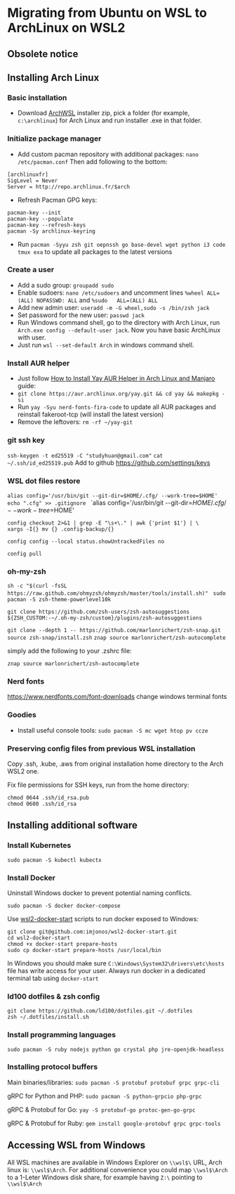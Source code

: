 # Migrating from Ubuntu on WSL to ArchLinux on WSL2

## Obsolete notice

## Installing Arch Linux

### Basic installation

* Download [ArchWSL](https://github.com/yuk7/ArchWSL) installer zip, pick a folder (for example, `c:\archlinux`) for Arch Linux and run installer .exe in that folder.

### Initialize package manager

* Add custom pacman repository with additional packages: `nano /etc/pacman.conf` Then add following to the bottom:
```
[archlinuxfr]
SigLevel = Never
Server = http://repo.archlinux.fr/$arch
```
* Refresh Pacman GPG keys:
```
pacman-key --init
pacman-key --populate
pacman-key --refresh-keys
pacman -Sy archlinux-keyring
```
* Run `pacman -Syyu zsh git oepnssh go base-devel wget python i3 code tmux exa` to update all packages to the latest versions


### Create a user

* Add a sudo group: `groupadd sudo`
* Enable sudoers: `nano /etc/sudoers` and uncomment lines `%wheel ALL=(ALL) NOPASSWD: ALL` and `%sudo   ALL=(ALL) ALL`
* Add new admin user: `useradd -m -G wheel,sudo -s /bin/zsh jack`
* Set password for the new user: `passwd jack`
* Run Windows command shell, go to the directory with Arch Linux, run `Arch.exe config --default-user jack`. Now you have basic ArchLinux with user.
* Just run `wsl --set-default Arch` in windows command shell.

### Install AUR helper

* Just follow [How to Install Yay AUR Helper in Arch Linux and Manjaro](https://www.tecmint.com/install-yay-aur-helper-in-arch-linux-and-manjaro/) guide:
* `git clone https://aur.archlinux.org/yay.git && cd yay && makepkg -si`
* Run `yay -Syu nerd-fonts-fira-code` to update all AUR packages and reinstall fakeroot-tcp (will install the latest version)
* Remove the leftovers: `rm -rf ~/yay-git`

### git ssh key

`ssh-keygen -t ed25519 -C "studyhuan@gmail.com"`
`cat ~/.ssh/id_ed25519.pub`
Add to github https://github.com/settings/keys

### WSL dot files restore
`alias config='/usr/bin/git --git-dir=$HOME/.cfg/ --work-tree=$HOME'
`
`echo ".cfg" >> .gitignore
`
`alias config='/usr/bin/git --git-dir=$HOME/.cfg/ --work-tree=$HOME'
```mkdir -p .config-backup && \
config checkout 2>&1 | grep -E "\s+\." | awk {'print $1'} | \
xargs -I{} mv {} .config-backup/{}
```
`config config --local status.showUntrackedFiles no
`

`config pull
`

### oh-my-zsh
`sh -c "$(curl -fsSL https://raw.github.com/ohmyzsh/ohmyzsh/master/tools/install.sh)"
`
`sudo pacman -S zsh-theme-powerlevel10k `

`git clone https://github.com/zsh-users/zsh-autosuggestions ${ZSH_CUSTOM:-~/.oh-my-zsh/custom}/plugins/zsh-autosuggestions`

`git clone --depth 1 -- https://github.com/marlonrichert/zsh-snap.git
source zsh-snap/install.zsh`
`znap source marlonrichert/zsh-autocomplete`

simply add the following to your .zshrc file:

`znap source marlonrichert/zsh-autocomplete`

### Nerd fonts

https://www.nerdfonts.com/font-downloads
change windows terminal fonts

### Goodies

* Install useful console tools: `sudo pacman -S mc wget htop pv ccze`

### Preserving config files from previous WSL installation

Copy .ssh, .kube, .aws from original installation home directory to the Arch WSL2 one.

Fix file permissions for SSH keys, run from the home directory:
```
chmod 0644 .ssh/id_rsa.pub
chmod 0600 .ssh/id_rsa
```

## Installing additional software

### Install Kubernetes

`sudo pacman -S kubectl kubectx`

### Install Docker

Uninstall Windows docker to prevent potential naming conflicts.

`sudo pacman -S docker docker-compose`

Use [wsl2-docker-start](https://github.com/imjonos/wsl2-docker-start) scripts to run docker exposed to Windows:
```
git clone git@github.com:imjonos/wsl2-docker-start.git
cd wsl2-docker-start
chmod +x docker-start prepare-hosts
sudo cp docker-start prepare-hosts /usr/local/bin
```
In Windows you should make sure `C:\Windows\System32\drivers\etc\hosts` file has write access for your user.
Always run docker in a dedicated terminal tab using `docker-start`

### ld100 dotfiles & zsh config

```
git clone https://github.com/ld100/dotfiles.git ~/.dotfiles
zsh ~/.dotfiles/install.sh
```

### Install programming languages

`sudo pacman -S ruby nodejs python go crystal php jre-openjdk-headless`

### Installing protocol buffers

Main binaries/libraries: `sudo pacman -S protobuf protobuf grpc grpc-cli`

gRPC for Python and PHP: `sudo pacman -S python-grpcio php-grpc`

gRPC & Protobuf for Go: `yay -S protobuf-go protoc-gen-go-grpc`

gRPC & Protobuf for Ruby: `gem install google-protobuf grpc grpc-tools`



## Accessing WSL from Windows

All WSL machines are available in Windows Explorer on `\\wsl$\` URL, Arch linux is: `\\wsl$\Arch`.
For additional convenience you could map `\\wsl$\Arch` to a 1-Leter Windows disk share, for example having `Z:\` pointing to `\\wsl$\Arch`


